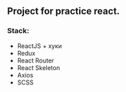 ## Project for practice react.
### Stack:
* ReactJS + хуки
* Redux
* React Router 
* React Skeleton
* Axios
* SCSS
